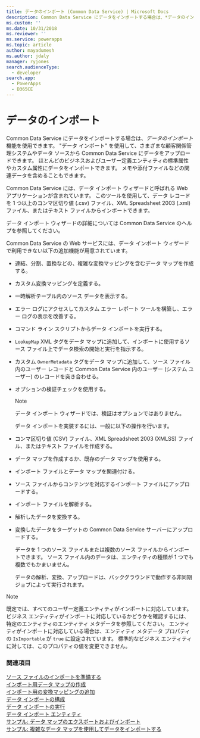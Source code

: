 ```yaml
---
title: データのインポート (Common Data Service) | Microsoft Docs
description: Common Data Service にデータをインポートする場合は、*データのインポート*機能を使用できます。 "データ インポート" を使用して、さまざまな顧客関係管理システムやデータ ソースから Common Data Service にデータをアップロードできます。
ms.custom: ''
ms.date: 10/31/2018
ms.reviewer: ''
ms.service: powerapps
ms.topic: article
author: mayadumesh
ms.author: jdaly
manager: ryjones
search.audienceType:
  - developer
search.app:
  - PowerApps
  - D365CE
---
```

# <a name="import-data"></a>データのインポート

<!--
Was Mike Carter


https://docs.microsoft.com/dynamics365/customer-engagement/developer/import-data



This should be the generic high-level content to support either web api or org service

Should there be a separate topic for organization service and Web API?
All these functions & actions exist:

RetrieveParsedDataImportFile Function
https://docs.microsoft.com/dynamics365/customer-engagement/web-api/retrieveparseddataimportfile?view=dynamics-ce-odata-9
GetDistinctValuesImportFile Function
https://docs.microsoft.com/dynamics365/customer-engagement/web-api/getdistinctvaluesimportfile?view=dynamics-ce-odata-9
ParseImport Function
https://docs.microsoft.com/dynamics365/customer-engagement/web-api/parseimport?view=dynamics-ce-odata-9
TransformImport Action
https://docs.microsoft.com/dynamics365/customer-engagement/web-api/transformimport?view=dynamics-ce-odata-9
ImportRecordsImport Action
https://docs.microsoft.com/dynamics365/customer-engagement/web-api/importrecordsimport?view=dynamics-ce-odata-9
ExportMappingsImportMap Action
https://docs.microsoft.com/dynamics365/customer-engagement/web-api/exportmappingsimportmap?view=dynamics-ce-odata-9
ImportMappingsImportMap Action
https://docs.microsoft.com/dynamics365/customer-engagement/web-api/importmappingsimportmap?view=dynamics-ce-odata-9

Or should the core general content simply include both?

-->
Common Data Service にデータをインポートする場合は、*データのインポート*機能を使用できます。 "データ インポート" を使用して、さまざまな顧客関係管理システムやデータ ソースから Common Data Service にデータをアップロードできます。 ほとんどのビジネスおよびユーザー定義エンティティの標準属性やカスタム属性にデータをインポートできます。 メモや添付ファイルなどの関連データを含めることもできます。  
  
Common Data Service には、データ インポート ウィザードと呼ばれる Web アプリケーションが含まれています。 このツールを使用して、データ レコードを 1 つ以上のコンマ区切り値 (.csv) ファイル、XML Spreadsheet 2003 (.xml) ファイル、またはテキスト ファイルからインポートできます。  
  
 データ インポート ウィザードの詳細については Common Data Service のヘルプを参照してください。  
  
 Common Data Service の Web サービスには、データ インポート ウィザードで利用できない以下の追加機能が用意されています。  
  
- 連結、分割、置換などの、複雑な変換マッピングを含むデータ マップを作成する。  
  
- カスタム変換マッピングを定義する。  
  
- 一時解析テーブル内のソース データを表示する。  
  
- エラー ログにアクセスしてカスタム エラー レポート ツールを構築し、エラー ログの表示を改善する。  
  
- コマンド ライン スクリプトからデータ インポートを実行する。  
  
- `LookupMap` XML タグをデータ マップに追加して、インポートに使用するソース ファイル上でデータ検索の開始と実行を指示する。  
  
- カスタム `OwnerMetadata` タグをデータ マップに追加して、ソース ファイル内のユーザー レコードと Common Data Service 内のユーザー (システム ユーザー) のレコードを突き合わせる。  
  
- オプションの検証チェックを使用する。  
  
  > [!NOTE]
  >  データ インポート ウィザードでは、検証はオプションではありません。  
  
  データ インポートを実装するには、一般に以下の操作を行います。  
  
- コンマ区切り値 (CSV) ファイル、XML Spreadsheet 2003 (XMLSS) ファイル、またはテキスト ファイルを作成する。  
  
- データ マップを作成するか、既存のデータ マップを使用する。  
  
- インポート ファイルとデータ マップを関連付ける。  
  
- ソース ファイルからコンテンツを対応するインポート ファイルにアップロードする。  
  
- インポート ファイルを解析する。  
  
- 解析したデータを変換する。  
  
- 変換したデータをターゲットの Common Data Service サーバーにアップロードする。  
  
  データを 1 つのソース ファイルまたは複数のソース ファイルからインポートできます。 ソース ファイル内のデータは、エンティティの種類が 1 つでも複数でもかまいません。  
  
  データの解析、変換、アップロードは、バックグラウンドで動作する非同期ジョブによって実行されます。  
  
> [!NOTE]
>  既定では、すべてのユーザー定義エンティティがインポートに対応しています。 ビジネス エンティティがインポートに対応しているかどうかを確認するには、特定のエンティティのエンティティ メタデータを参照してください。 エンティティがインポートに対応している場合は、エンティティ メタデータ プロパティの `IsImportable` が `true` に設定されています。 標準的なビジネス エンティティに対しては、このプロパティの値を変更できません。 <!--[!INCLUDE[metadata_browser](../includes/metadata-browser.md)]-->  


### <a name="see-also"></a>関連項目

[ソース ファイルのインポートを準備する](prepare-source-files-import.md)<br />
[インポート用データ マップの作成](create-data-maps-for-import.md)<br />
[インポート用の変換マッピングの追加](add-transformation-mappings-import.md)<br />
[データ インポートの構成](configure-data-import.md)<br />
[データ インポートの実行](run-data-import.md)<br />
[データ インポート エンティティ](data-import-entities.md)<br />
[サンプル: データ マップのエクスポートおよびインポート](org-service/samples/export-import-data-map.md)<br />
[サンプル: 複雑なデータ マップを使用してデータをインポートする](org-service/samples/import-data-complex-data-map.md)<br />
